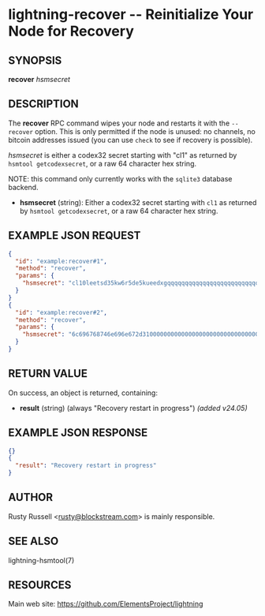 lightning-recover -- Reinitialize Your Node for Recovery
========================================================

SYNOPSIS
--------

**recover** *hsmsecret* 

DESCRIPTION
-----------

The **recover** RPC command wipes your node and restarts it with the `--recover` option. This is only permitted if the node is unused: no channels, no bitcoin addresses issued (you can use `check` to see if recovery is possible).

*hsmsecret* is either a codex32 secret starting with "cl1" as returned by `hsmtool getcodexsecret`, or a raw 64 character hex string.

NOTE: this command only currently works with the `sqlite3` database backend.

- **hsmsecret** (string): Either a codex32 secret starting with `cl1` as returned by `hsmtool getcodexsecret`, or a raw 64 character hex string.

EXAMPLE JSON REQUEST
--------------------

```json
{
  "id": "example:recover#1",
  "method": "recover",
  "params": {
    "hsmsecret": "cl10leetsd35kw6r5de5kueedxgqqqqqqqqqqqqqqqqqqqqqqqqqqqqqqqqqqdeuq7xuh94k9g"
  }
}
{
  "id": "example:recover#2",
  "method": "recover",
  "params": {
    "hsmsecret": "6c696768746e696e672d31000000000000000000000000000000000000000000"
  }
}
```

RETURN VALUE
------------

On success, an object is returned, containing:

- **result** (string) (always "Recovery restart in progress") *(added v24.05)*

EXAMPLE JSON RESPONSE
---------------------

```json
{}
{
  "result": "Recovery restart in progress"
}
```

AUTHOR
------

Rusty Russell <<rusty@blockstream.com>> is mainly responsible.

SEE ALSO
--------

lightning-hsmtool(7)

RESOURCES
---------

Main web site: <https://github.com/ElementsProject/lightning>
